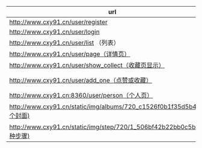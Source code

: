 url | args | method
--- | --- | ---
http://www.cxy91.cn/user/register | name&password | post
http://www.cxy91.cn/user/login | name&password | post
http://www.cxy91.cn/user/list （列表）| sort_id//分类id（1到5） | get
http://www.cxy91.cn/user/page（详情页） | menu_id | get
http://www.cxy91.cn/user/show_collect（收藏页显示） | user_id | get
http://www.cxy91.cn/user/add_one（点赞或收藏） | user_id&menu_id&type(type=menu_like / menu_collect 点赞还是收藏) | get
http://www.cxy91.cn:8360/user/person（个人页） | user_id | get
http://www.cxy91.cn/static/img/albums/720_c1526f0b1f35d5b4.jpg(各个封面) | |get
http://www.cxy91.cn/static/img/step/720/1_506bf42b22bb0c5b.jpg(各种步骤) | | get
